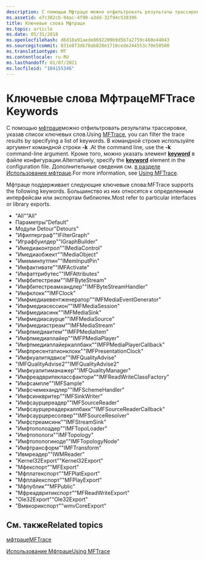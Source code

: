 ```yaml
---
description: С помощью Мфтраце можно отфильтровать результаты трассировки, указав список ключевых слов.
ms.assetid: e7c382cb-94ac-4f90-a3dd-32f94c538396
title: Ключевые слова Мфтраце
ms.topic: article
ms.date: 05/31/2018
ms.openlocfilehash: d6d18a91aede8692209b9d5b7a2759c460e44043
ms.sourcegitcommit: 831e8f3db78ab820e1710cede244553c70e50500
ms.translationtype: MT
ms.contentlocale: ru-RU
ms.lasthandoff: 01/07/2021
ms.locfileid: "104155346"
---
```

# <a name="mftrace-keywords"></a><span data-ttu-id="48d70-103">Ключевые слова Мфтраце</span><span class="sxs-lookup"><span data-stu-id="48d70-103">MFTrace Keywords</span></span>

<span data-ttu-id="48d70-104">С помощью [мфтраце](mftrace.md)можно отфильтровать результаты трассировки, указав список ключевых слов.</span><span class="sxs-lookup"><span data-stu-id="48d70-104">Using [MFTrace](mftrace.md), you can filter the trace results by specifying a list of keywords.</span></span> <span data-ttu-id="48d70-105">В командной строке используйте аргумент командной строки **-k** .</span><span class="sxs-lookup"><span data-stu-id="48d70-105">At the command line, use the **-k** command-line argument.</span></span> <span data-ttu-id="48d70-106">Кроме того, можно указать элемент [**keyword**](keyword.md) в файле конфигурации.</span><span class="sxs-lookup"><span data-stu-id="48d70-106">Alternatively, specify the [**keyword**](keyword.md) element in the configuration file.</span></span> <span data-ttu-id="48d70-107">Дополнительные сведения см. [в разделе Использование мфтраце](using-mftrace.md).</span><span class="sxs-lookup"><span data-stu-id="48d70-107">For more information, see [Using MFTrace](using-mftrace.md).</span></span>

<span data-ttu-id="48d70-108">Мфтраце поддерживает следующие ключевые слова:</span><span class="sxs-lookup"><span data-stu-id="48d70-108">MFTrace supports the following keywords.</span></span> <span data-ttu-id="48d70-109">Большинство из них относятся к определенным интерфейсам или экспортам библиотек.</span><span class="sxs-lookup"><span data-stu-id="48d70-109">Most refer to particular interfaces or library exports.</span></span>

-   <span data-ttu-id="48d70-110">"All"</span><span class="sxs-lookup"><span data-stu-id="48d70-110">"All"</span></span>
-   <span data-ttu-id="48d70-111">Параметры</span><span class="sxs-lookup"><span data-stu-id="48d70-111">"Default"</span></span>
-   <span data-ttu-id="48d70-112">Модули Detour</span><span class="sxs-lookup"><span data-stu-id="48d70-112">"Detours"</span></span>
-   <span data-ttu-id="48d70-113">"Ифилтерграф"</span><span class="sxs-lookup"><span data-stu-id="48d70-113">"IFilterGraph"</span></span>
-   <span data-ttu-id="48d70-114">"Играфбуилдер"</span><span class="sxs-lookup"><span data-stu-id="48d70-114">"IGraphBuilder"</span></span>
-   <span data-ttu-id="48d70-115">"Имедиаконтрол"</span><span class="sxs-lookup"><span data-stu-id="48d70-115">"IMediaControl"</span></span>
-   <span data-ttu-id="48d70-116">"Имедиаобжект"</span><span class="sxs-lookup"><span data-stu-id="48d70-116">"IMediaObject"</span></span>
-   <span data-ttu-id="48d70-117">"Имеминпутпин"</span><span class="sxs-lookup"><span data-stu-id="48d70-117">"IMemInputPin"</span></span>
-   <span data-ttu-id="48d70-118">"Имфактивате"</span><span class="sxs-lookup"><span data-stu-id="48d70-118">"IMFActivate"</span></span>
-   <span data-ttu-id="48d70-119">"Имфаттрибутес"</span><span class="sxs-lookup"><span data-stu-id="48d70-119">"IMFAttributes"</span></span>
-   <span data-ttu-id="48d70-120">"Имфбитестреам"</span><span class="sxs-lookup"><span data-stu-id="48d70-120">"IMFByteStream"</span></span>
-   <span data-ttu-id="48d70-121">"Имфбитестреамхандлер"</span><span class="sxs-lookup"><span data-stu-id="48d70-121">"IMFByteStreamHandler"</span></span>
-   <span data-ttu-id="48d70-122">"Имфклокк"</span><span class="sxs-lookup"><span data-stu-id="48d70-122">"IMFClock"</span></span>
-   <span data-ttu-id="48d70-123">"Имфмедиаевентженератор"</span><span class="sxs-lookup"><span data-stu-id="48d70-123">"IMFMediaEventGenerator"</span></span>
-   <span data-ttu-id="48d70-124">"Имфмедиасессион"</span><span class="sxs-lookup"><span data-stu-id="48d70-124">"IMFMediaSession"</span></span>
-   <span data-ttu-id="48d70-125">"Имфмедиасинк"</span><span class="sxs-lookup"><span data-stu-id="48d70-125">"IMFMediaSink"</span></span>
-   <span data-ttu-id="48d70-126">"Имфмедиасаурце"</span><span class="sxs-lookup"><span data-stu-id="48d70-126">"IMFMediaSource"</span></span>
-   <span data-ttu-id="48d70-127">"Имфмедиастреам"</span><span class="sxs-lookup"><span data-stu-id="48d70-127">"IMFMediaStream"</span></span>
-   <span data-ttu-id="48d70-128">"Имфпмедиаитем"</span><span class="sxs-lookup"><span data-stu-id="48d70-128">"IMFPMediaItem"</span></span>
-   <span data-ttu-id="48d70-129">"Имфпмедиаплайер"</span><span class="sxs-lookup"><span data-stu-id="48d70-129">"IMFPMediaPlayer"</span></span>
-   <span data-ttu-id="48d70-130">"Имфпмедиаплайеркаллбакк"</span><span class="sxs-lookup"><span data-stu-id="48d70-130">"IMFPMediaPlayerCallback"</span></span>
-   <span data-ttu-id="48d70-131">"Имфпресентатионклокк"</span><span class="sxs-lookup"><span data-stu-id="48d70-131">"IMFPresentationClock"</span></span>
-   <span data-ttu-id="48d70-132">"Имфкуалитядвисе"</span><span class="sxs-lookup"><span data-stu-id="48d70-132">"IMFQualityAdvise"</span></span>
-   <span data-ttu-id="48d70-133">"IMFQualityAdvise2"</span><span class="sxs-lookup"><span data-stu-id="48d70-133">"IMFQualityAdvise2"</span></span>
-   <span data-ttu-id="48d70-134">"Имфкуалитиманажер"</span><span class="sxs-lookup"><span data-stu-id="48d70-134">"IMFQualityManager"</span></span>
-   <span data-ttu-id="48d70-135">"Имфреадвритеклассфактори"</span><span class="sxs-lookup"><span data-stu-id="48d70-135">"IMFReadWriteClassFactory"</span></span>
-   <span data-ttu-id="48d70-136">"Имфсампле"</span><span class="sxs-lookup"><span data-stu-id="48d70-136">"IMFSample"</span></span>
-   <span data-ttu-id="48d70-137">"Имфсчемехандлер"</span><span class="sxs-lookup"><span data-stu-id="48d70-137">"IMFSchemeHandler"</span></span>
-   <span data-ttu-id="48d70-138">"Имфсинквритер"</span><span class="sxs-lookup"><span data-stu-id="48d70-138">"IMFSinkWriter"</span></span>
-   <span data-ttu-id="48d70-139">"Имфсаурцереадер"</span><span class="sxs-lookup"><span data-stu-id="48d70-139">"IMFSourceReader"</span></span>
-   <span data-ttu-id="48d70-140">"Имфсаурцереадеркаллбакк"</span><span class="sxs-lookup"><span data-stu-id="48d70-140">"IMFSourceReaderCallback"</span></span>
-   <span data-ttu-id="48d70-141">"Имфсаурцересолвер"</span><span class="sxs-lookup"><span data-stu-id="48d70-141">"IMFSourceResolver"</span></span>
-   <span data-ttu-id="48d70-142">"Имфстреамсинк"</span><span class="sxs-lookup"><span data-stu-id="48d70-142">"IMFStreamSink"</span></span>
-   <span data-ttu-id="48d70-143">"Имфтополоадер"</span><span class="sxs-lookup"><span data-stu-id="48d70-143">"IMFTopoLoader"</span></span>
-   <span data-ttu-id="48d70-144">"Имфтопологи"</span><span class="sxs-lookup"><span data-stu-id="48d70-144">"IMFTopology"</span></span>
-   <span data-ttu-id="48d70-145">"Имфтопологиноде"</span><span class="sxs-lookup"><span data-stu-id="48d70-145">"IMFTopologyNode"</span></span>
-   <span data-ttu-id="48d70-146">"Имфтрансформ"</span><span class="sxs-lookup"><span data-stu-id="48d70-146">"IMFTransform"</span></span>
-   <span data-ttu-id="48d70-147">"Ивмреадер"</span><span class="sxs-lookup"><span data-stu-id="48d70-147">"IWMReader"</span></span>
-   <span data-ttu-id="48d70-148">"Kernel32Export"</span><span class="sxs-lookup"><span data-stu-id="48d70-148">"Kernel32Export"</span></span>
-   <span data-ttu-id="48d70-149">"Мфекспорт"</span><span class="sxs-lookup"><span data-stu-id="48d70-149">"MFExport"</span></span>
-   <span data-ttu-id="48d70-150">"Мфплатекспорт"</span><span class="sxs-lookup"><span data-stu-id="48d70-150">"MFPlatExport"</span></span>
-   <span data-ttu-id="48d70-151">"Мфплайекспорт"</span><span class="sxs-lookup"><span data-stu-id="48d70-151">"MFPlayExport"</span></span>
-   <span data-ttu-id="48d70-152">"Мфпублик"</span><span class="sxs-lookup"><span data-stu-id="48d70-152">"MFPublic"</span></span>
-   <span data-ttu-id="48d70-153">"Мфреадвритикспорт"</span><span class="sxs-lookup"><span data-stu-id="48d70-153">"MFReadWriteExport"</span></span>
-   <span data-ttu-id="48d70-154">"Ole32Export"</span><span class="sxs-lookup"><span data-stu-id="48d70-154">"Ole32Export"</span></span>
-   <span data-ttu-id="48d70-155">"Вмвкорикспорт"</span><span class="sxs-lookup"><span data-stu-id="48d70-155">"wmvCoreExport"</span></span>

## <a name="related-topics"></a><span data-ttu-id="48d70-156">См. также</span><span class="sxs-lookup"><span data-stu-id="48d70-156">Related topics</span></span>

<dl> <dt>

[<span data-ttu-id="48d70-157">мфтраце</span><span class="sxs-lookup"><span data-stu-id="48d70-157">MFTrace</span></span>](mftrace.md)
</dt> <dt>

[<span data-ttu-id="48d70-158">Использование Мфтраце</span><span class="sxs-lookup"><span data-stu-id="48d70-158">Using MFTrace</span></span>](using-mftrace.md)
</dt> </dl>

 

 



